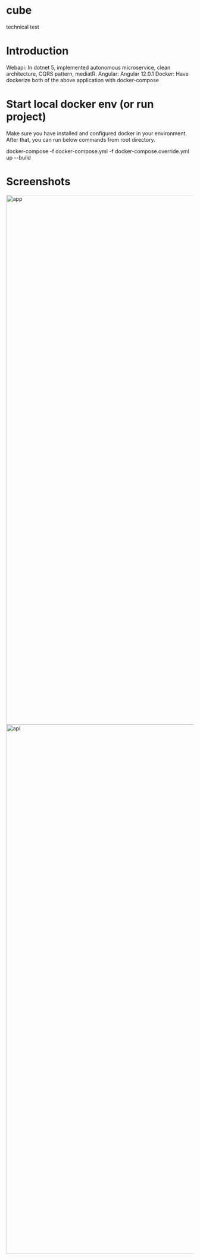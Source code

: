 # cube
technical test

# Introduction
Webapi: In dotnet 5, implemented autonomous microservice, clean architecture, CQRS pattern, mediatR.
Angular: Angular 12.0.1
Docker: Have dockerize both of the above application with docker-compose

# Start local docker env (or run project)
Make sure you have installed and configured docker in your environment. After that, you can run below commands from root directory.

docker-compose -f docker-compose.yml -f docker-compose.override.yml up --build

# Screenshots
<img width="1422" alt="app" src="https://user-images.githubusercontent.com/8602973/126070331-fdf7952a-466a-4408-935d-84bc2b11d9fb.png">

<img width="1422" alt="api" src="https://user-images.githubusercontent.com/8602973/126070351-4e17dbf0-bc7b-4175-844f-b42e0dd6b828.png">
